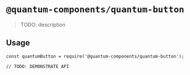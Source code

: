 # `@quantum-components/quantum-button`

> TODO: description

## Usage

```
const quantumButton = require('@quantum-components/quantum-button');

// TODO: DEMONSTRATE API
```
